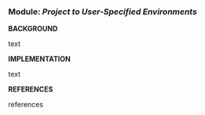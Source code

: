 ### **Module:** ***Project to User-Specified Environments***

**BACKGROUND**

text

**IMPLEMENTATION**

text

**REFERENCES**

references
